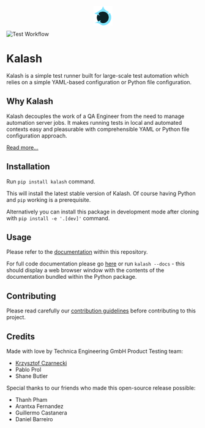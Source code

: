 <img src="kalash/res/kalash2.svg" alt="logo" width="50" style="display: block;margin-left: auto;margin-right: auto;"/>

![Test Workflow](https://github.com/Technica-Engineering/kalash/actions/workflows/test-workflow.yaml/badge.svg)

# Kalash

Kalash is a simple test runner built for large-scale test automation which relies on a simple YAML-based configuration or Python file configuration.

## Why Kalash

Kalash decouples the work of a QA Engineer from the need to manage automation server jobs. It makes running tests in local and automated contexts easy and pleasurable with comprehensible YAML or Python file configuration approach.

[Read more...](./kalash/doc/features.md)

## Installation

Run `pip install kalash` command.

This will install the latest stable version of Kalash. Of course having Python and `pip` working is a prerequisite.

Alternatively you can install this package in development mode after cloning with `pip install -e '.[dev]'` command.

## Usage

Please refer to the [documentation](./kalash/doc/basic_usage.md) within this repository.

For full code documentation please go [here]() or run `kalash --docs` - this should display a web browser window with the contents of the documentation bundled within the Python package.

## Contributing

Please read carefully our [contribution guidelines](./kalash/doc/contributing.md) before contributing to this project.

## Credits

Made with love by Technica Engineering GmbH Product Testing team:

- [Krzysztof Czarnecki](https://github.com/kjczarne)
- Pablo Prol
- Shane Butler

Special thanks to our friends who made this open-source release possible:

- Thanh Pham
- Arantxa Fernandez
- Guillermo Castanera
- Daniel Barreiro
